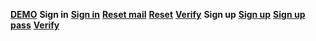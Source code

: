 <a href="https://olegboychuk099.github.io/HW1_DB2/src/index.html"> <b>DEMO</b></a>
<b>Sign in</b>
<a href="https://olegboychuk099.github.io/HW1_DB2/sign_in/sign_in.html"> <b>Sign in</b></a>
<a href="https://olegboychuk099.github.io/HW1_DB2/sign_in/reset_mail.html"> <b>Reset mail</b></a>
<a href="https://olegboychuk099.github.io/HW1_DB2/sign_in/reset.html"> <b>Reset</b></a>
<a href="https://olegboychuk099.github.io/HW1_DB2/sign_in/verify.html"> <b>Verify</b></a>
<b>Sign up</b>
<a href="https://olegboychuk099.github.io/HW1_DB2/sign_up/sign_up.html"> <b>Sign up</b></a>
<a href="https://olegboychuk099.github.io/HW1_DB2/sign_up/sign_up_pass.html"> <b>Sign up pass</b></a>
<a href="https://olegboychuk099.github.io/HW1_DB2/sign_up/verify_up.html"> <b>Verify</b></a>
